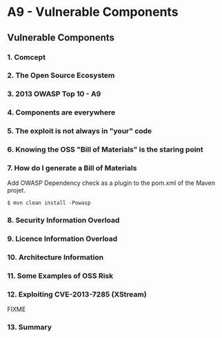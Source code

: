# A9 - Vulnerable Components

## Vulnerable Components

### 1. Comcept

### 2. The Open Source Ecosystem

### 3. 2013 OWASP Top 10 - A9

### 4. Components are everywhere

### 5. The exploit is not always in "your" code

### 6. Knowing the OSS "Bill of Materials" is the staring point

### 7. How do I generate a Bill of Materials

Add OWASP Dependency check as a plugin to the pom.xml of the Maven projet.

`$ mvn clean install -Powasp`

### 8. Security Information Overload

### 9. Licence Information Overload

### 10. Architecture Information

### 11. Some Examples of OSS Risk

### 12. Exploiting CVE-2013-7285 (XStream)

FIXME

### 13. Summary